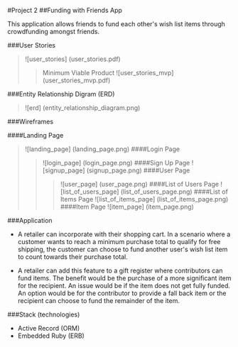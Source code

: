 #Project 2
##Funding with Friends App


This application allows friends to fund each other's wish list items through crowdfunding amongst friends. 

###User Stories
>![user_stories] (user_stories.pdf)
>>Minimum Viable Product
>>![user_stories_mvp] (user_stories_mvp.pdf)

###Entity Relationship Digram (ERD)
>![erd] (entity_relationship_diagram.png)

###Wireframes

####Landing Page
>![landing_page] (landing_page.png)
####Login Page
>>![login_page] (login_page.png)
####Sign Up Page
>>![signup_page] (signup_page.png)
####User Page
>>>![user_page] (user_page.png)
####List of Users Page
>![list_of_users_page] (list_of_users_page.png)
####List of Items Page
>![list_of_items_page] (list_of_items_page.png)
####Item Page
>>![item_page] (item_page.png)

###Application
- A retailer can incorporate with their shopping cart. In a scenario where a customer wants to reach a minimum purchase total to qualify for free shipping, the customer can choose to fund another user's wish list item to count towards their purchase total.

- A retailer can add this feature to a gift register where contributors can fund items. The benefit would be the purchase of a more significant item for the recipient. An issue would be if the item does not get fully funded. An option would be for the contributor to provide a fall back item or the recipient can choose to fund the remainder of the item.

###Stack (technologies)
- Active Record (ORM)
- Embedded Ruby (ERB)